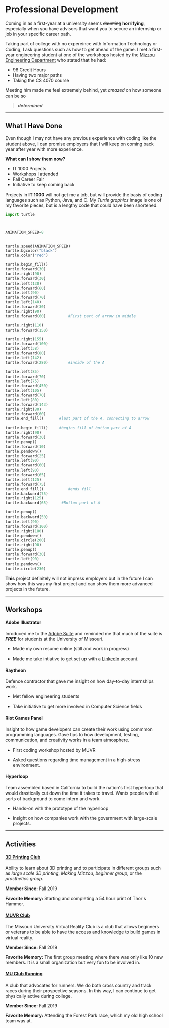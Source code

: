 # Professional Development

Coming in as a first-year at a university seems ~~daunting~~ **horrifying**, especially when you have advisors that want you to secure an internship or job in your specific career path. 

Taking part of college with no expereince with Information Technology or Coding, I ask questions such as how to get ahead of the game. I met a first-year engineering student at one of the workshops hosted by the [Mizzou Engineering Department](https://engineering.missouri.edu/) who stated that he had:

* 96 Credit Hours
* Having two major paths
* Taking the CS 4070 course

Meeting him made me feel extremely behind, yet *amazed* on how someone can be so
>**_determined_** 

---

## What I Have Done

Even though I may not have any previous experience with coding like the student above, I can promise employers that I will keep on coming back year after year with more experience. 

**What can I show them now?**

* IT 1000 Projects
* Workshops I attended
* Fall Career Fair
* Initiative to keep coming back

Projects in **IT 1000** will not get me a job, but will provide the basis of coding languages such as Python, Java, and C. My *Turtle graphics* image is one of my favorite pieces, but is a lengthy code that could have been shortened.
 
 ```Python
 import turtle



ANIMATION_SPEED=8


turtle.speed(ANIMATION_SPEED)
turtle.bgcolor("black")
turtle.color("red")

turtle.begin_fill()
turtle.forward(30)
turtle.right(90)
turtle.forward(30)
turtle.left(130)
turtle.forward(60)
turtle.left(90)
turtle.forward(70)
turtle.left(140)
turtle.forward(30)
turtle.right(90)
turtle.forward(60)          #First part of arrow in middle

turtle.right(110)
turtle.forward(150)

turtle.right(155)
turtle.forward(100)
turtle.left(38)
turtle.forward(80)
turtle.left(142)
turtle.forward(280)         #inside of the A

turtle.left(85)
turtle.forward(70)
turtle.left(75)
turtle.forward(450)
turtle.left(105)
turtle.forward(70)
turtle.left(80)
turtle.forward(143)
turtle.right(80)
turtle.forward(60)
turtle.end_fill()       #last part of the A, connecting to arrow

turtle.begin_fill()     #begins fill of bottom part of A
turtle.right(90)
turtle.forward(30)
turtle.penup()
turtle.forward(10)
turtle.pendown()
turtle.forward(25)
turtle.left(90)
turtle.forward(60)
turtle.left(90)
turtle.forward(65)
turtle.left(125)
turtle.forward(75)
turtle.end_fill()           #ends fill
turtle.backward(75)
turtle.right(125)
turtle.backward(65)      #Bottom part of A

turtle.penup()
turtle.backward(50)
turtle.left(90)
turtle.forward(100)
turtle.right(180)
turtle.pendown()
turtle.circle(200)
turtle.right(90)
turtle.penup()
turtle.forward(30)
turtle.left(90)
turtle.pendown()
turtle.circle(230)
```

**This** project definitely will not impress employers but in the future I can show how this was my first project and can show them more advanced projects in the future.

---

## Workshops 

#### Adobe Illustrator

Inroduced me to the [Adobe Suite](https://tinyurl.com/qu2lkd6) and reminded me that much of the suite is **_FREE_** for students at the University of Missouri.

* Made my own resume online (still and work in progress)

* Made me take intiative to get set up with a [LinkedIn](https://www.linkedin.com/in/payton-marlin-836b23196/) account.

#### Raytheon

Defence contractor that gave me insight on how day-to-day internships work.

* Met fellow engineering students

* Take initiative to get more involved in Computer Science fields

#### Riot Games Panel

Insight to how game developers can create their work using commmon programming languages. Gave tips to how development, testing, communication, and creativity works in a team atmosphere.

* First coding workshop hosted by MUVR

* Asked questions regarding time management in a high-stress environment.

#### Hyperloop

Team assembled based in California to build the nation's first hyperloop that would drastically cut down the time it takes to travel. Wants people with all sorts of background to come intern and work.

* Hands-on with the prototype of the hyperloop

* Insight on how companies work with the government with large-scale projects.

---

## Activities

#### [3D Printing Club](https://missouri.campuslabs.com/engage/organization/3d-printing-club)

Ability to learn about 3D printing and to participate in different groups such as _large scale 3D printing_, _Making Mizzou_, _beginner group_, or the _prosthetics group_.
 
 **Member Since:** Fall 2019

**Favorite Memory:** Starting and completing a 54 hour print of Thor's Hammer. 

#### [MUVR Club](https://missouri.campuslabs.com/engage/organization/university-of-missouri-virtual-reality)

The Missouri University Virtual Reality Club is a club that allows beginners or veterans to be able to have the access and knowledge to build games in virtual reality.

**Member Since:** Fall 2019

**Favorite Memory:** The first group meeting where there was only like 10 new members. It is a small organization but very fun to be involved in.

#### [MU Club Running](https://missouri.campuslabs.com/engage/organization/mizzou-club-running)

A club that advocates for runners. We do both cross country and track races during their prospective seasons. In this way, I can continue to get physically active during college.

**Member Since:** Fall 2019

**Favorite Memory:** Attending the Forest Park race, which my old high school team was at.